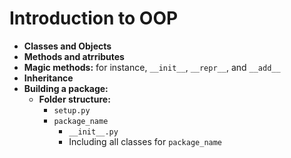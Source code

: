 # Introduction to OOP

  - **Classes and Objects**
  - **Methods and atrributes**
  - **Magic methods:** for instance, `__init__`, `__repr__`, and `__add__`
  - **Inheritance**
  - **Building a package:**
	- **Folder structure:**
		- `setup.py`
		- `package_name`
			- `__init__.py`
			- Including all classes for `package_name`
